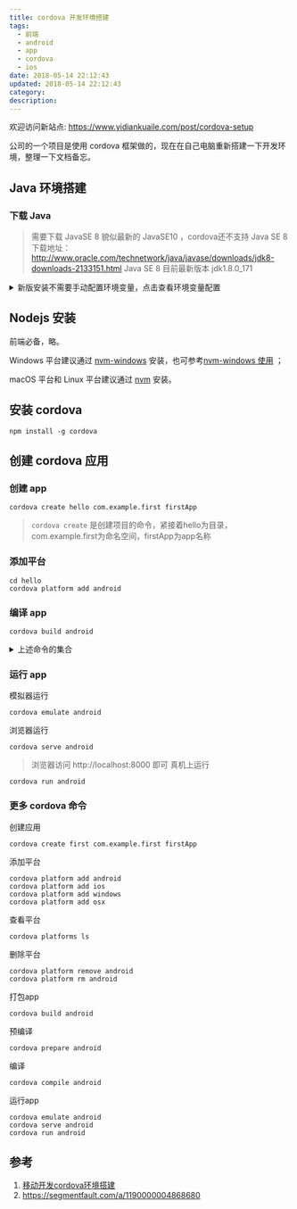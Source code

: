 ```yaml
---
title: cordova 开发环境搭建
tags:
  - 前端
  - android
  - app
  - cordova
  - ios
date: 2018-05-14 22:12:43
updated: 2018-05-14 22:12:43
category:
description:
---
```


欢迎访问新站点: <https://www.yidiankuaile.com/post/cordova-setup>

公司的一个项目是使用 cordova 框架做的，现在在自己电脑重新搭建一下开发环境，整理一下文档备忘。

<!-- more -->

## Java 环境搭建
### 下载 Java
> 需要下载 JavaSE 8 貌似最新的 JavaSE10 ，cordova还不支持
Java SE 8 下载地址：http://www.oracle.com/technetwork/java/javase/downloads/jdk8-downloads-2133151.html
Java SE 8 目前最新版本 jdk1.8.0_171

<details>
<summary>新版安装不需要手动配置环境变量，点击查看环境变量配置</summary>
javaSE 安装程序会自动添加环境变量 Path 中添加一条
![Java SE8配置安装环境变量](https://static.oonnnoo.com/upload/images/rJk6kyuCM.png)
</details>

## Nodejs 安装

前端必备，略。

Windows 平台建议通过 [nvm-windows](https://github.com/coreybutler/nvm-windows) 安装，也可参考[nvm-windows 使用](https://lidong.me/wordpress/2018/nvm-windows/) ；

macOS 平台和 Linux 平台建议通过 [nvm](https://github.com/creationix/nvm) 安装。

## 安装 cordova

```
npm install -g cordova
```

## 创建 cordova 应用
### 创建 app

```
cordova create hello com.example.first firstApp
```

> `cordova create` 是创建项目的命令，紧接着hello为目录，com.example.first为命名空间，firstApp为app名称
### 添加平台

```
cd hello
cordova platform add android
```

### 编译 app

```
cordova build android
```

<details>
<summary>上述命令的集合</summary>

```
cordova create hello com.example.first firstApp
cd hello
cordova platform add android
cordova build android
```

</details>

### 运行 app

模拟器运行

```
cordova emulate android
```

浏览器运行

```
cordova serve android
```

> 浏览器访问 http://localhost:8000 即可
真机上运行

```
cordova run android
```

### 更多 cordova 命令

创建应用

```
cordova create first com.example.first firstApp
```

添加平台

```
cordova platform add android
cordova platform add ios
cordova platform add windows
cordova platform add osx
```

查看平台

```
cordova platforms ls
```

删除平台

```
cordova platform remove android
cordova platform rm android
```

打包app

```
cordova build android
```

预编译

```
cordova prepare android
```

编译

```
cordova compile android
```

运行app

```
cordova emulate android
cordova serve android
cordova run android
```

## 参考

1. [移动开发cordova环境搭建](https://blog.csdn.net/u011175079/article/details/72841065)
2. https://segmentfault.com/a/1190000004868680
